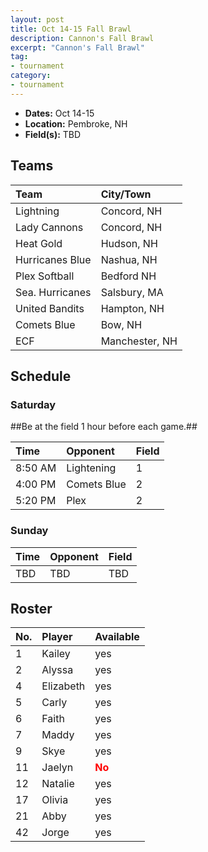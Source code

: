 ```yaml
---
layout: post
title: Oct 14-15 Fall Brawl
description: Cannon's Fall Brawl
excerpt: "Cannon's Fall Brawl"
tag:
- tournament
category:
- tournament
---
```

* **Dates:** Oct 14-15
* **Location:** Pembroke, NH
* **Field(s):** TBD

## Teams

|Team                        |City/Town        |
|:---------------------------|:----------------|
|Lightning                   | Concord, NH     |
|Lady Cannons	               | Concord, NH     | 
| Heat Gold	                 | Hudson, NH      |
|Hurricanes Blue             | Nashua, NH      |	 
|Plex Softball               | Bedford	NH     | 
|Sea. Hurricanes	           | Salsbury, MA    |
|United Bandits              | Hampton, NH     |
|Comets Blue                 | Bow, NH         |
|ECF                         | Manchester, NH  |

## Schedule

### Saturday

##Be at the field 1 hour before each game.##

| Time | Opponent | Field |
|:---|:---|:---|
| 8:50 AM | Lightening  | 1 |
| 4:00 PM | Comets Blue | 2 |
| 5:20 PM | Plex        | 2 |

### Sunday

| Time | Opponent | Field |
|:---|:---|:---|
| TBD | TBD | TBD |

## Roster

|No.|Player|Available|
|:---|:---------|:---|
|1   |Kailey    |yes|
|2   |Alyssa    |yes|
|4   |Elizabeth |yes|
|5   |Carly     |yes|
|6   |Faith     |yes|
|7   |Maddy     |yes|
|9   |Skye      |yes|
|11  |Jaelyn    |<span style="color:red">**No**</span>|
|12  |Natalie   |yes|
|17  |Olivia    |yes|
|21  |Abby      |yes|
|42  |Jorge     |yes|
